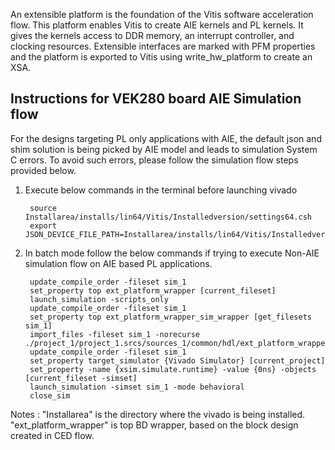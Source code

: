 An extensible platform is the foundation of the Vitis software acceleration flow. This platform enables Vitis to create AIE kernels and PL kernels. 
It gives the kernels access to DDR memory, an interrupt controller, and clocking resources. Extensible interfaces are marked with PFM properties and the platform is exported to Vitis using write_hw_platform to create an XSA.

## Instructions for VEK280 board AIE Simulation flow
For the designs targeting PL only applications with AIE, the default json and shim solution is being picked by AIE model and leads to simulation System C errors. To avoid such errors, please follow the simulation flow steps provided below.
   
1. Execute below commands in the terminal before launching vivado

		source Installarea/installs/lin64/Vitis/Installedversion/settings64.csh
		export JSON_DEVICE_FILE_PATH=Installarea/installs/lin64/Vitis/Installedversion/aietools/data/aie_ml/devices/VC2802.json


2. In batch mode follow the below commands if trying to execute Non-AIE simulation flow on AIE based PL applications.

		update_compile_order -fileset sim_1
		set_property top ext_platform_wrapper [current_fileset]
		launch_simulation -scripts_only
		update_compile_order -fileset sim_1
		set_property top ext_platform_wrapper_sim_wrapper [get_filesets sim_1]
		import_files -fileset sim_1 -norecurse ./project_1/project_1.srcs/sources_1/common/hdl/ext_platform_wrapper_sim_wrapper.v
		update_compile_order -fileset sim_1
		set_property target_simulator {Vivado Simulator} [current_project]
		set_property -name {xsim.simulate.runtime} -value {0ns} -objects [current_fileset -simset]
		launch_simulation -simset sim_1 -mode behavioral
		close_sim
	
Notes : "Installarea" is the directory where the vivado is being installed.
		"ext_platform_wrapper" is top BD wrapper, based on the block design created in CED flow.